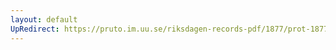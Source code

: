 ```yaml
---
layout: default
UpRedirect: https://pruto.im.uu.se/riksdagen-records-pdf/1877/prot-1877--fk--008/prot-1877--fk--008_001.pdf
---
```

